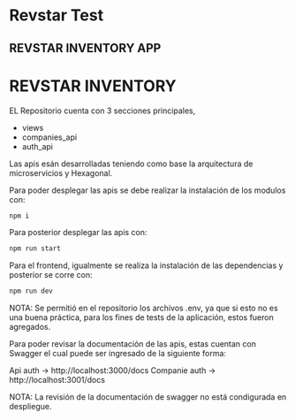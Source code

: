 # Revstar Test
## REVSTAR INVENTORY APP


# REVSTAR INVENTORY
EL Repositorio cuenta con 3 secciones principales,

- views
- companies_api
- auth_api

Las apis esán desarrolladas teniendo como base la arquitectura de microservicios y Hexagonal.

Para poder desplegar las apis se debe realizar la instalación de los modulos con:

```sh
npm i
```

Para posterior desplegar las apis con:

```sh
npm run start
```

Para el frontend, igualmente se realiza la instalación de las dependencias y posterior se corre con:

```sh
npm run dev
```

NOTA: Se permitió en el repositorio los archivos .env, ya que si esto no es una buena práctica, para los fines de tests de la aplicación, estos fueron agregados.

Para poder revisar la documentación de las apis, estas cuentan con Swagger el cual puede ser ingresado de la siguiente forma:

Api auth -> http://localhost:3000/docs
Companie auth -> http://localhost:3001/docs

NOTA: La revisión de la documentación de swagger no está condigurada en despliegue.